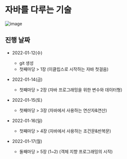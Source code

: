 # 자바를 다루는 기술 
![image](https://user-images.githubusercontent.com/59727902/149100151-80c19afa-a142-438a-ae4e-8fe7392847fd.png)


## 진행 날짜 

- 2022-01-12(수) 
  - git 생성 
  - 첫째마당 > 1장 (이클립스로 시작하는 자바 첫걸음)  
  
- 2022-01-14(금)  
  - 첫째마당 > 2장 (자바 프로그래밍을 위한 변수와 데이터형)   
  
- 2022-01-15(토)
  - 첫째마당 > 3장 (자바에서 사용하는 연산자&연산)

- 2022-01-16(일)
  - 첫째마당 > 4장 (자바에서 사용하는 조건문&반복문)

- 2022-01-17(월)
  - 둘째마당 > 5장 (1~2) (객체 지향 프로그래밍의 시작)

